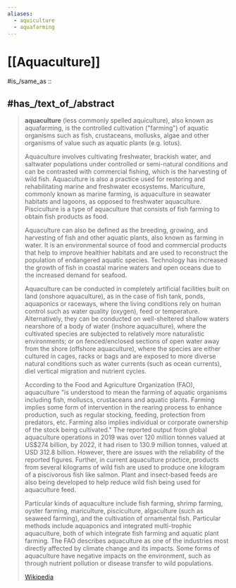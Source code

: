 ```yaml
---
aliases:
  - aquiculture
  - aquafarming
---
```


# [[Aquaculture]] 

#is_/same_as :: 

## #has_/text_of_/abstract 

> **aquaculture** (less commonly spelled aquiculture), also known as aquafarming, 
> is the controlled cultivation ("farming") of aquatic organisms 
> such as fish, crustaceans, mollusks, algae and other organisms of value such as aquatic plants (e.g. lotus). 
> 
> Aquaculture involves cultivating freshwater, brackish water, and saltwater populations 
> under controlled or semi-natural conditions and can be contrasted with commercial fishing, 
> which is the harvesting of wild fish. Aquaculture is also a practice used for restoring and rehabilitating marine and freshwater ecosystems.   Mariculture, commonly known as marine farming, is aquaculture in seawater habitats and lagoons, as opposed to freshwater aquaculture. Pisciculture is a type of aquaculture that consists of fish farming to obtain fish products as food.
>
> Aquaculture can also be defined as the breeding, growing, and harvesting of fish and other aquatic plants, also known as farming in water. It is an environmental source of food and commercial products that help to improve healthier habitats and are used to reconstruct the population of endangered aquatic species. Technology has increased the growth of fish in coastal marine waters and open oceans due to the increased demand for seafood.
>
> Aquaculture can be conducted in completely artificial facilities built on land (onshore aquaculture), as in the case of fish tank, ponds, aquaponics or raceways, where the living conditions rely on human control such as water quality (oxygen), feed or temperature. Alternatively, they can be conducted on well-sheltered shallow waters nearshore of a body of water (inshore aquaculture), where the cultivated species are subjected to relatively more naturalistic environments; or on fenced/enclosed sections of open water away from the shore (offshore aquaculture), where the species are either cultured in cages, racks or bags and are exposed to more diverse natural conditions such as water currents (such as ocean currents), diel vertical migration and nutrient cycles.
>
> According to the Food and Agriculture Organization (FAO), aquaculture "is understood to mean the farming of aquatic organisms including fish, molluscs, crustaceans and aquatic plants. Farming implies some form of intervention in the rearing process to enhance production, such as regular stocking, feeding, protection from predators, etc. Farming also implies individual or corporate ownership of the stock being cultivated." The reported output from global aquaculture operations in 2019 was over 120 million tonnes valued at US$274 billion, by 2022, it had risen to 130.9 million tonnes, valued at USD 312.8 billion. However, there are issues with the reliability of the reported figures. Further, in current aquaculture practice, products from several kilograms of wild fish are used to produce one kilogram of a piscivorous fish like salmon. Plant and insect-based feeds are also being developed to help reduce wild fish being used for aquaculture feed.
>
> 
>
> Particular kinds of aquaculture include fish farming, shrimp farming, oyster farming, mariculture, pisciculture, algaculture (such as seaweed farming), and the cultivation of ornamental fish. Particular methods include aquaponics and integrated multi-trophic aquaculture, both of which integrate fish farming and aquatic plant farming. The FAO describes aquaculture as one of the industries most directly affected by climate change and its impacts. Some forms of aquaculture have negative impacts on the environment, such as through nutrient pollution or disease transfer to wild populations.
>
> [Wikipedia](https://en.wikipedia.org/wiki/Aquaculture) 


